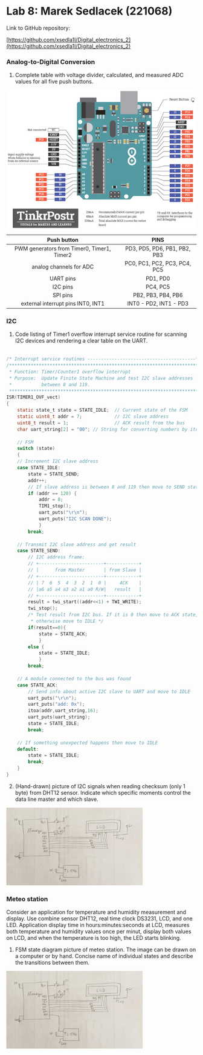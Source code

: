 # Lab 8: Marek Sedlacek (221068)

Link to GitHub repository:

   [https://github.com/xsedla1l/Digital_electronics_2](https://github.com/xsedla1l/Digital_electronics_2)


### Analog-to-Digital Conversion

1. Complete table with voltage divider, calculated, and measured ADC values for all five push buttons.

![alt text](https://github.com/xsedla1l/Digital_electronics_2/blob/main/Labs/08-i2C/Images/arduino_uno_pinout.png)
   
| **Push button** 	| **PINS** 			| 
   | :-: 		| :-: |
   | PWM generators from Timer0, Timer1, Timer2 | PD3, PD5, PD6, PB1, PB2, PB3 		| 
   |analog channels for ADC | PC0, PC1, PC2, PC3, PC4, PC5| 
   |UART pins   	| PD1, PD0  	|   
   | I2C pins 	 	| PC4, PC5    	|  
   | SPI pins 		| PB2, PB3, PB4, PB6  |  
   | external interrupt pins INT0, INT1  | INT0 - PD2, INT1 - PD3   	|  

### I2C

1. Code listing of Timer1 overflow interrupt service routine for scanning I2C devices and rendering a clear table on the UART.

```c

/* Interrupt service routines ----------------------------------------*/
/**********************************************************************
 * Function: Timer/Counter1 overflow interrupt
 * Purpose:  Update Finite State Machine and test I2C slave addresses 
 *           between 8 and 119.
 **********************************************************************/
ISR(TIMER1_OVF_vect)
{
    static state_t state = STATE_IDLE;  // Current state of the FSM
    static uint8_t addr = 7;            // I2C slave address
    uint8_t result = 1;                 // ACK result from the bus
    char uart_string[2] = "00"; // String for converting numbers by itoa()

    // FSM
    switch (state)
    {
    // Increment I2C slave address
    case STATE_IDLE:
        state = STATE_SEND;
        addr++;
        // If slave address is between 8 and 119 then move to SEND state
        if (addr == 120) {
            addr = 8;
            TIM1_stop();
            uart_puts("\r\n");
            uart_puts("I2C SCAN DONE"); 
            }     
        break;
    
    // Transmit I2C slave address and get result
    case STATE_SEND:
        // I2C address frame:
        // +------------------------+------------+
        // |      from Master       | from Slave |
        // +------------------------+------------+
        // | 7  6  5  4  3  2  1  0 |     ACK    |
        // |a6 a5 a4 a3 a2 a1 a0 R/W|   result   |
        // +------------------------+------------+
        result = twi_start((addr<<1) + TWI_WRITE);
        twi_stop();
        /* Test result from I2C bus. If it is 0 then move to ACK state, 
         * otherwise move to IDLE */
        if(result==0){
            state = STATE_ACK;
            }
        else {
            state = STATE_IDLE;
            }
        break;

    // A module connected to the bus was found
    case STATE_ACK:
        // Send info about active I2C slave to UART and move to IDLE   
        uart_puts("\r\n");
        uart_puts("add: 0x");
        itoa(addr,uart_string,16);
        uart_puts(uart_string);
        state = STATE_IDLE;
        break;

    // If something unexpected happens then move to IDLE
    default:
        state = STATE_IDLE;
        break;
    }
}
```

2. (Hand-drawn) picture of I2C signals when reading checksum (only 1 byte) from DHT12 sensor. Indicate which specific moments control the data line master and which slave.

![alt text](https://github.com/xsedla1l/Digital_electronics_2/blob/main/Labs/07-uart/Images/schema.png)

### Meteo station

Consider an application for temperature and humidity measurement and display. Use combine sensor DHT12, real time clock DS3231, LCD, and one LED. Application display time in hours:minutes:seconds at LCD, measures both temperature and humidity values once per minut, display both values on LCD, and when the temperature is too high, the LED starts blinking.

1. FSM state diagram picture of meteo station. The image can be drawn on a computer or by hand. Concise name of individual states and describe the transitions between them.

   

![alt text](https://github.com/xsedla1l/Digital_electronics_2/blob/main/Labs/07-uart/Images/schema.png)



